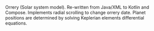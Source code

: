 Orrery (Solar system model). Re-written from Java/XML to Kotlin and Compose. Implements radial scrolling to change orrery date. 
Planet positions are determined by solving Keplerian elements differential equations. 

